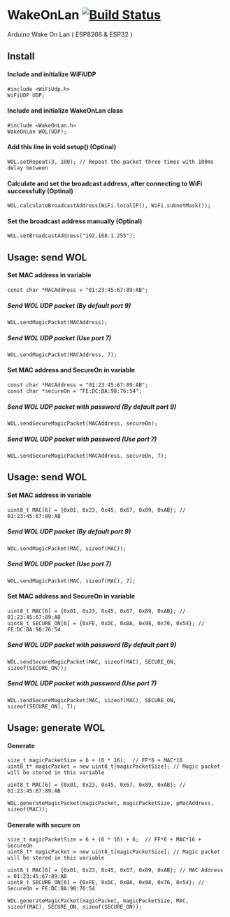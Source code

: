 # WakeOnLan [![Build Status](https://travis-ci.com/a7md0/WakeOnLan.svg?branch=master)](https://travis-ci.com/a7md0/WakeOnLan)
Arduino Wake On Lan ( ESP8266 &amp; ESP32 )

## **Install**


#### Include and initialize WiFiUDP
```
#include <WiFiUdp.h>
WiFiUDP UDP;
```

#### Include and initialize WakeOnLan class
```
#include <WakeOnLan.h>
WakeOnLan WOL(UDP);
```

#### Add this line in void setup() (Optinal)

`WOL.setRepeat(3, 100); // Repeat the packet three times with 100ms delay between`

#### Calculate and set the broadcast address, after connecting to WiFi successfully (Optinal)
`WOL.calculateBroadcastAddress(WiFi.localIP(), WiFi.subnetMask());`

#### Set the broadcast address manually (Optinal)
`WOL.setBroadcastAddress("192.168.1.255");`
  
## **Usage: send WOL**  

#### Set MAC address in variable
```
const char *MACAddress = "01:23:45:67:89:AB";
```

##### Send WOL UDP packet (By default port 9)
`WOL.sendMagicPacket(MACAddress);`

##### Send WOL UDP packet (Use port 7)
`WOL.sendMagicPacket(MACAddress, 7);`


#### Set MAC address and SecureOn in variable
```
const char *MACAddress = "01:23:45:67:89:AB";
const char *secureOn = "FE:DC:BA:98:76:54";
```

##### Send WOL UDP packet with password (By default port 9)
`WOL.sendSecureMagicPacket(MACAddress, secureOn);`

##### Send WOL UDP packet with password (Use port 7)
`WOL.sendSecureMagicPacket(MACAddress, secureOn, 7);`
  
## **Usage: send WOL**  

#### Set MAC address in variable
```
uint8_t MAC[6] = {0x01, 0x23, 0x45, 0x67, 0x89, 0xAB}; // 01:23:45:67:89:AB
```

##### Send WOL UDP packet (By default port 9)
`WOL.sendMagicPacket(MAC, sizeof(MAC));`

##### Send WOL UDP packet (Use port 7)
`WOL.sendMagicPacket(MAC, sizeof(MAC), 7);`


#### Set MAC address and SecureOn in variable
```
uint8_t MAC[6] = {0x01, 0x23, 0x45, 0x67, 0x89, 0xAB}; // 01:23:45:67:89:AB
uint8_t SECURE_ON[6] = {0xFE, 0xDC, 0xBA, 0x98, 0x76, 0x54}; // FE:DC:BA:98:76:54
```

##### Send WOL UDP packet with password (By default port 9)
`WOL.sendSecureMagicPacket(MAC, sizeof(MAC), SECURE_ON, sizeof(SECURE_ON));`

##### Send WOL UDP packet with password (Use port 7)
`WOL.sendSecureMagicPacket(MAC, sizeof(MAC), SECURE_ON, sizeof(SECURE_ON), 7);`


## **Usage: generate WOL**  

#### Generate
```
size_t magicPacketSize = 6 + (6 * 16);  // FF*6 + MAC*16
uint8_t* magicPacket = new uint8_t[magicPacketSize]; // Magic packet will be stored in this variable

uint8_t MAC[6] = {0x01, 0x23, 0x45, 0x67, 0x89, 0xAB}; // 01:23:45:67:89:AB

WOL.generateMagicPacket(magicPacket, magicPacketSize, pMacAddress, sizeof(MAC));
```

#### Generate with secure on
```
size_t magicPacketSize = 6 + (6 * 16) + 6;  // FF*6 + MAC*16 + SecureOn
uint8_t* magicPacket = new uint8_t[magicPacketSize]; // Magic packet will be stored in this variable

uint8_t MAC[6] = {0x01, 0x23, 0x45, 0x67, 0x89, 0xAB}; // MAC Address = 01:23:45:67:89:AB
uint8_t SECURE_ON[6] = {0xFE, 0xDC, 0xBA, 0x98, 0x76, 0x54}; // SecureOn = FE:DC:BA:98:76:54

WOL.generateMagicPacket(magicPacket, magicPacketSize, MAC, sizeof(MAC), SECURE_ON, sizeof(SECURE_ON));
```
